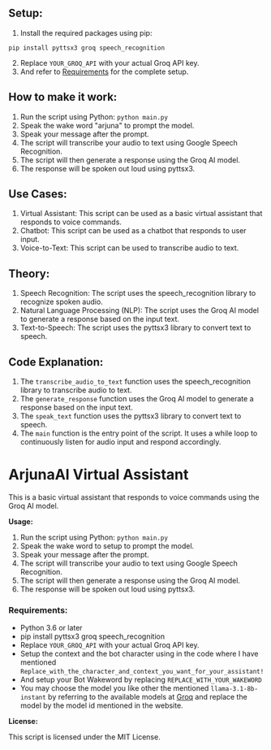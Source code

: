 ## **Setup:**

1. Install the required packages using pip:

```
pip install pyttsx3 groq speech_recognition
```

2. Replace `YOUR_GROQ_API` with your actual Groq API key.
3. And refer to [Requirements](###Requirements:) for the complete setup.

## **How to make it work:**

1. Run the script using Python: `python main.py`
2. Speak the wake word "arjuna" to prompt the model.
3. Speak your message after the prompt.
4. The script will transcribe your audio to text using Google Speech Recognition.
5. The script will then generate a response using the Groq AI model.
6. The response will be spoken out loud using pyttsx3.

## **Use Cases:**

1. Virtual Assistant: This script can be used as a basic virtual assistant that responds to voice commands.
2. Chatbot: This script can be used as a chatbot that responds to user input.
3. Voice-to-Text: This script can be used to transcribe audio to text.

## **Theory:**

1. Speech Recognition: The script uses the speech_recognition library to recognize spoken audio.
2. Natural Language Processing (NLP): The script uses the Groq AI model to generate a response based on the input text.
3. Text-to-Speech: The script uses the pyttsx3 library to convert text to speech.

## **Code Explanation:**

1. The `transcribe_audio_to_text` function uses the speech_recognition library to transcribe audio to text.
2. The `generate_response` function uses the Groq AI model to generate a response based on the input text.
3. The `speak_text` function uses the pyttsx3 library to convert text to speech.
4. The `main` function is the entry point of the script. It uses a while loop to continuously listen for audio input and respond accordingly.

# ArjunaAI Virtual Assistant

This is a basic virtual assistant that responds to voice commands using the Groq AI model.

**Usage:**

1. Run the script using Python: `python main.py`
2. Speak the wake word to setup to prompt the model.
3. Speak your message after the prompt.
4. The script will transcribe your audio to text using Google Speech Recognition.
5. The script will then generate a response using the Groq AI model.
6. The response will be spoken out loud using pyttsx3.

### Requirements:

- Python 3.6 or later
- pip install pyttsx3 groq speech_recognition
- Replace `YOUR_GROQ_API` with your actual Groq API key.
- Setup the context and the bot character using in the code where I have mentioned `Replace_with_the_character_and_context_you_want_for_your_assistant!`
- And setup your Bot Wakeword by replacing `REPLACE_WITH_YOUR_WAKEWORD`
- You may choose the model you like other the mentioned `llama-3.1-8b-instant` by referring to the available models at [Groq](https://console.groq.com/docs/models) and replace the model by the model id mentioned in the website.

**License:**

This script is licensed under the MIT License.
